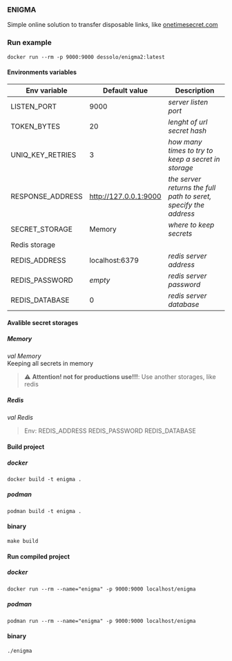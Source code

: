 ### ENIGMA
Simple online solution to transfer disposable links, like [onetimesecret.com](onetimesecret.com)

### Run example
```shell
docker run --rm -p 9000:9000 dessolo/enigma2:latest
```

#### Environments variables
|Env variable|Default value|Description|
|---|---|---|
|LISTEN_PORT|9000|_server listen port_|
|TOKEN_BYTES|20|_lenght of url secret hash_|
|UNIQ_KEY_RETRIES|3|_how many times to try to keep a secret in storage_|
|RESPONSE_ADDRESS|http://127.0.0.1:9000|_the server returns the full path to seret, specify the address_|
|SECRET_STORAGE|Memory|_where to keep secrets_|
|Redis storage|
|REDIS_ADDRESS|localhost:6379|_redis server address_|
|REDIS_PASSWORD|_empty_|_redis server password_|
|REDIS_DATABASE|0|_redis server database_|

#### Avalible secret storages
##### Memory
_val_ *Memory*  
Keeping all secrets in memory
> :warning: **Attention! not for productions use!!!**: Use another storages, like redis
##### Redis
_val_ *Redis*  
> Env: REDIS_ADDRESS REDIS_PASSWORD REDIS_DATABASE
#### Build project
##### docker
```shell
docker build -t enigma .
```
##### podman
```shell
podman build -t enigma .
```
#### binary
```shell
make build
```

#### Run compiled project
##### docker
```shell
docker run --rm --name="enigma" -p 9000:9000 localhost/enigma
```
##### podman
```shell
podman run --rm --name="enigma" -p 9000:9000 localhost/enigma
```
#### binary
```shell
./enigma
```
